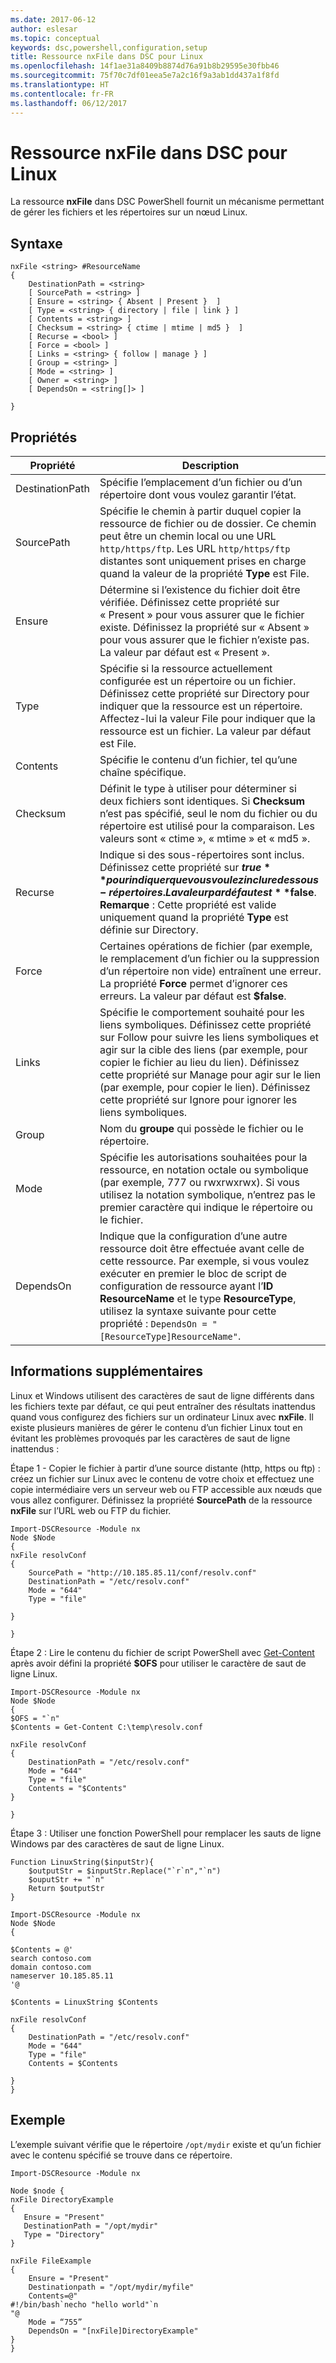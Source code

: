 ```yaml
---
ms.date: 2017-06-12
author: eslesar
ms.topic: conceptual
keywords: dsc,powershell,configuration,setup
title: Ressource nxFile dans DSC pour Linux
ms.openlocfilehash: 14f1ae31a8409b8874d76a91b8b29595e30fbb46
ms.sourcegitcommit: 75f70c7df01eea5e7a2c16f9a3ab1dd437a1f8fd
ms.translationtype: HT
ms.contentlocale: fr-FR
ms.lasthandoff: 06/12/2017
---
```

<a id="dsc-for-linux-nxfile-resource" class="xliff"></a>
# Ressource nxFile dans DSC pour Linux

La ressource **nxFile** dans DSC PowerShell fournit un mécanisme permettant de gérer les fichiers et les répertoires sur un nœud Linux.

<a id="syntax" class="xliff"></a>
## Syntaxe

```
nxFile <string> #ResourceName
{
    DestinationPath = <string>
    [ SourcePath = <string> ]
    [ Ensure = <string> { Absent | Present }  ]
    [ Type = <string> { directory | file | link } ]
    [ Contents = <string> ]
    [ Checksum = <string> { ctime | mtime | md5 }  ]
    [ Recurse = <bool> ]
    [ Force = <bool> ]
    [ Links = <string> { follow | manage } ]
    [ Group = <string> ]
    [ Mode = <string> ]
    [ Owner = <string> ]
    [ DependsOn = <string[]> ]

}
```

<a id="properties" class="xliff"></a>
## Propriétés

|  Propriété |  Description | 
|---|---|
| DestinationPath| Spécifie l’emplacement d’un fichier ou d’un répertoire dont vous voulez garantir l’état.| 
| SourcePath| Spécifie le chemin à partir duquel copier la ressource de fichier ou de dossier. Ce chemin peut être un chemin local ou une URL `http/https/ftp`. Les URL `http/https/ftp` distantes sont uniquement prises en charge quand la valeur de la propriété **Type** est File.| 
| Ensure| Détermine si l’existence du fichier doit être vérifiée. Définissez cette propriété sur « Present » pour vous assurer que le fichier existe. Définissez la propriété sur « Absent » pour vous assurer que le fichier n’existe pas. La valeur par défaut est « Present ».| 
| Type| Spécifie si la ressource actuellement configurée est un répertoire ou un fichier. Définissez cette propriété sur Directory pour indiquer que la ressource est un répertoire. Affectez-lui la valeur File pour indiquer que la ressource est un fichier. La valeur par défaut est File.| 
| Contents| Spécifie le contenu d’un fichier, tel qu’une chaîne spécifique.| 
| Checksum| Définit le type à utiliser pour déterminer si deux fichiers sont identiques. Si **Checksum** n’est pas spécifié, seul le nom du fichier ou du répertoire est utilisé pour la comparaison. Les valeurs sont « ctime », « mtime » et « md5 ».| 
| Recurse| Indique si des sous-répertoires sont inclus. Définissez cette propriété sur **$true** pour indiquer que vous voulez inclure des sous-répertoires. La valeur par défaut est **$false**. **Remarque** : Cette propriété est valide uniquement quand la propriété **Type** est définie sur Directory.| 
| Force| Certaines opérations de fichier (par exemple, le remplacement d’un fichier ou la suppression d’un répertoire non vide) entraînent une erreur. La propriété **Force** permet d’ignorer ces erreurs. La valeur par défaut est **$false**.| 
| Links| Spécifie le comportement souhaité pour les liens symboliques. Définissez cette propriété sur Follow pour suivre les liens symboliques et agir sur la cible des liens (par exemple, pour copier le fichier au lieu du lien). Définissez cette propriété sur Manage pour agir sur le lien (par exemple, pour copier le lien). Définissez cette propriété sur Ignore pour ignorer les liens symboliques.| 
| Group| Nom du **groupe** qui possède le fichier ou le répertoire.| 
| Mode| Spécifie les autorisations souhaitées pour la ressource, en notation octale ou symbolique (par exemple, 777 ou rwxrwxrwx). Si vous utilisez la notation symbolique, n’entrez pas le premier caractère qui indique le répertoire ou le fichier.| 
| DependsOn | Indique que la configuration d’une autre ressource doit être effectuée avant celle de cette ressource. Par exemple, si vous voulez exécuter en premier le bloc de script de configuration de ressource ayant l’**ID** **ResourceName** et le type **ResourceType**, utilisez la syntaxe suivante pour cette propriété : `DependsOn = "[ResourceType]ResourceName"`.| 

<a id="additional-information" class="xliff"></a>
## Informations supplémentaires


Linux et Windows utilisent des caractères de saut de ligne différents dans les fichiers texte par défaut, ce qui peut entraîner des résultats inattendus quand vous configurez des fichiers sur un ordinateur Linux avec __nxFile__. Il existe plusieurs manières de gérer le contenu d’un fichier Linux tout en évitant les problèmes provoqués par les caractères de saut de ligne inattendus :

Étape 1 - Copier le fichier à partir d’une source distante (http, https ou ftp) : créez un fichier sur Linux avec le contenu de votre choix et effectuez une copie intermédiaire vers un serveur web ou FTP accessible aux nœuds que vous allez configurer. Définissez la propriété __SourcePath__ de la ressource __nxFile__ sur l’URL web ou FTP du fichier.

```
Import-DSCResource -Module nx
Node $Node
{
nxFile resolvConf
{
    SourcePath = "http://10.185.85.11/conf/resolv.conf"
    DestinationPath = "/etc/resolv.conf"
    Mode = "644"        
    Type = "file"
    
}
        
}
```


Étape 2 : Lire le contenu du fichier de script PowerShell avec [Get-Content](https://technet.microsoft.com/en-us/library/hh849787.aspx) après avoir défini la propriété __$OFS__ pour utiliser le caractère de saut de ligne Linux.


```
Import-DSCResource -Module nx
Node $Node
{
$OFS = "`n"
$Contents = Get-Content C:\temp\resolv.conf

nxFile resolvConf
{
    DestinationPath = "/etc/resolv.conf"
    Mode = "644"        
    Type = "file"
    Contents = "$Contents"
}

}
```


Étape 3 : Utiliser une fonction PowerShell pour remplacer les sauts de ligne Windows par des caractères de saut de ligne Linux.

```
Function LinuxString($inputStr){
    $outputStr = $inputStr.Replace("`r`n","`n")
    $ouputStr += "`n"
    Return $outputStr
}

Import-DSCResource -Module nx
Node $Node
{

$Contents = @'
search contoso.com
domain contoso.com
nameserver 10.185.85.11
'@

$Contents = LinuxString $Contents

nxFile resolvConf
{
    DestinationPath = "/etc/resolv.conf"
    Mode = "644"        
    Type = "file"
    Contents = $Contents
    
}
}
```

<a id="example" class="xliff"></a>
## Exemple

L’exemple suivant vérifie que le répertoire `/opt/mydir` existe et qu’un fichier avec le contenu spécifié se trouve dans ce répertoire.

```
Import-DSCResource -Module nx 

Node $node {
nxFile DirectoryExample
{
   Ensure = "Present"
   DestinationPath = "/opt/mydir"
   Type = "Directory"
}

nxFile FileExample
{
    Ensure = "Present"
    Destinationpath = "/opt/mydir/myfile"
    Contents=@"
#!/bin/bash`necho "hello world"`n
"@ 
    Mode = “755”
    DependsOn = "[nxFile]DirectoryExample"
} 
}
```

